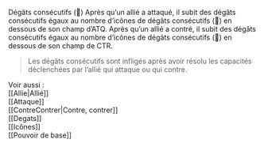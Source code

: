 Dégâts consécutifs ()
Après qu’un allié a attaqué, il subit des dégâts consécutifs égaux au nombre d’icônes de dégâts consécutifs () en dessous de son champ d’ATQ. Après qu’un allié a contré, il subit des dégâts consécutifs égaux au nombre d’icônes de dégâts consécutifs () en dessous de son champ de CTR.

>Les dégâts consécutifs sont infligés après avoir résolu les capacités déclenchées par l’allié qui attaque ou qui contre.

Voir aussi :  
[[Allie|Allié]]  
[[Attaque]]  
[[ContreContrer|Contre, contrer]]  
[[Degats]]  
[[Icônes]]  
[[Pouvoir de base]]